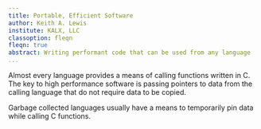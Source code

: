 ```yaml
---
title: Portable, Efficient Software
author: Keith A. Lewis
institute: KALX, LLC
classoption: fleqn
fleqn: true
abstract: Writing performant code that can be used from any language
...
```


Almost every language provides a means of calling functions written in C.
The key to high performance software is passing pointers to data from
the calling language that do not require data to be copied.

Garbage collected languages usually have a means to temporarily pin
data while calling C functions.


